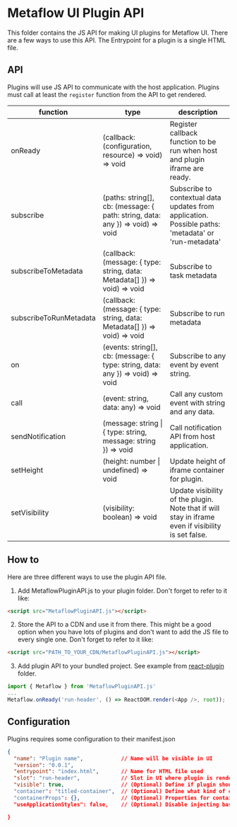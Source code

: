 # Metaflow UI Plugin API

This folder contains the JS API for making UI plugins for Metaflow UI. There are a few ways to use this API. The Entrypoint for a plugin is a single HTML file.

## API

Plugins will use JS API to communicate with the host application. Plugins must call at least the `register` function from the API to get rendered.

| function         | type | description |
| -- | -- | -- |
| onReady                | (callback: (configuration, resource) => void) => void                         | Register callback function to be run when host and plugin iframe are ready. |
| subscribe              | (paths: string[], cb: (message: { path: string, data: any }) => void) => void  | Subscribe to contextual data updates from application. Possible paths: 'metadata' or 'run-metadata' |
| subscribeToMetadata    | (callback: (message: { type: string, data: Metadata[] }) => void) => void     | Subscribe to task metadata |
| subscribeToRunMetadata | (callback: (message: { type: string, data: Metadata[] }) => void) => void     | Subscribe to run metadata |
| on                     | (events: string[], cb: (message: { type: string, data: any }) => void) => void | Subscribe to any event by event string. |
| call                   | (event: string, data: any) => void                                             | Call any custom event with string and any data. |
| sendNotification       | (message: string \| { type: string, message: string }) => void                 | Call notification API from host application. |
| setHeight              | (height: number \| undefined) => void                                          | Update height of iframe container for plugin. |
| setVisibility          | (visibility: boolean) => void                                                  | Update visibility of the plugin. Note that if will stay in iframe even if visibility is set false. |

## How to

Here are three different ways to use the plugin API file.

1. Add MetaflowPluginAPI.js to your plugin folder. Don't forget to refer to it like:

```html
<script src="MetaflowPluginAPI.js"></script>
```

2. Store the API to a CDN and use it from there. This might be a good option when you have lots of plugins and don't want to add the JS file to every single one. Don't forget to refer to it like:

```html
<script src="PATH_TO_YOUR_CDN/MetaflowPluginAPI.js"></script>
```

3. Add plugin API to your bundled project. See example from [react-plugin](Examples/react-plugin/package.json) folder.

```js
import { Metaflow } from 'MetaflowPluginAPI.js'
...
Metaflow.onReady('run-header', () => ReactDOM.render(<App />, root));
```

## Configuration

Plugins requires some configuration to their manifest.json

```json
{
  "name": "Plugin name",            // Name will be visible in UI
  "version": "0.0.1",
  "entrypoint": "index.html",       // Name for HTML file used
  "slot": "run-header",             // Slot in UI where plugin is rendered. "run-header" or "task-details"
  "visible": true,                  // (Optional) Define if plugin should be visible by default. Default: true
  "container": "titled-container",  // (Optional) Define what kind of container is used for plugin. "collapsable" or "titled-container". Default: "collapsable"
  "containerProps": {},             // (Optional) Properties for container element. For example collapsable can take { "initialState": true } to be open by default. Default: null
  "useApplicationStyles": false,    // (Optional) Disable injecting basic styles from main application. Default: true

}
```